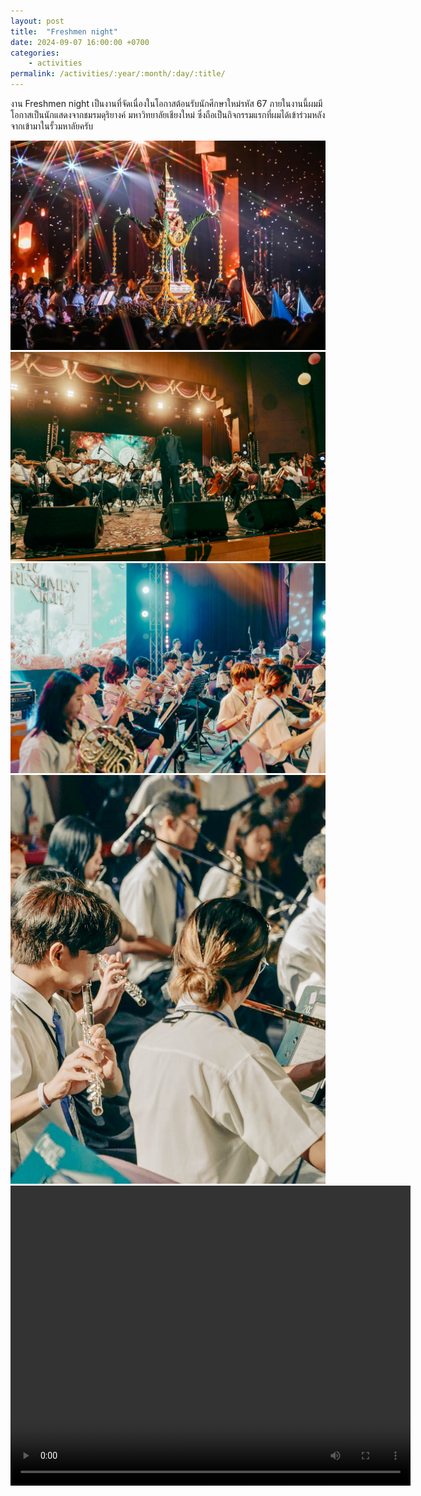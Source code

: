 ```yaml
---
layout: post
title:  "Freshmen night"
date: 2024-09-07 16:00:00 +0700
categories: 
    - activities
permalink: /activities/:year/:month/:day/:title/
---
```


งาน Freshmen night เป็นงานที่จัดเนื่องในโอกาสต้อนรับนักศึกษาใหม่รหัส 67 ภายในงานนี้ผมมีโอกาสเป็นนักแสดงจากชมรมดุริยางค์ มหาวิทยาลัยเชียงใหม่ ซึ่งถือเป็นกิจกรรมแรกที่ผมได้เข้าร่วมหลังจากเข้ามาในรั้วมหาลัยครับ

<img src="https://raw.githubusercontent.com/nakaptan/natpakan_site/main/assets/freshmen-night1.jpg" alt="freshmen-night1">

<img src="https://raw.githubusercontent.com/nakaptan/natpakan_site/main/assets/freshmen-night2.jpg" alt="freshmen-night2">

<img src="https://raw.githubusercontent.com/nakaptan/natpakan_site/main/assets/freshmen-night3.jpg" alt="freshmen-night3">

<img src="https://raw.githubusercontent.com/nakaptan/natpakan_site/main/assets/freshmen-night4.jpg" alt="freshmen-night4">

<video width="640" height="480" controls>
  <source src="https://raw.githubusercontent.com/nakaptan/natpakan_site/main/assets/video-freshmen-night.mp4" type="video/mp4">
Your browser does not support the video tag.
</video>